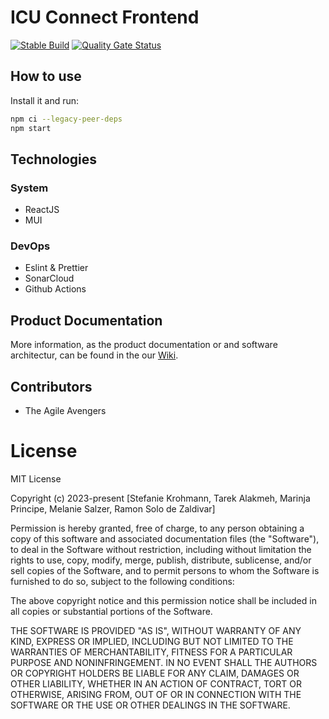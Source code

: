# ICU Connect Frontend

[![Stable Build](https://github.com/The-Agile-Avengers/icu-connect-frontend/actions/workflows/ci_cd_pipeline.yml/badge.svg)](https://github.com/The-Agile-Avengers/icu-connect-frontend/actions/workflows/ci_cd_pipeline.yml) [![Quality Gate Status](https://sonarcloud.io/api/project_badges/measure?project=The-Agile-Avengers_icu-connect-frontend&metric=alert_status)](https://sonarcloud.io/summary/new_code?id=The-Agile-Avengers_icu-connect-frontend)

## How to use

Install it and run:

```sh
npm ci --legacy-peer-deps
npm start
```

## Technologies

### System

- ReactJS
- MUI

### DevOps

- Eslint & Prettier
- SonarCloud
- Github Actions

## Product Documentation
More information, as the product documentation or and software architectur, can be found in the our [Wiki](https://github.com/The-Agile-Avengers/icu-connect-frontend/wiki). 

## Contributors

- The Agile Avengers

# License

MIT License

Copyright (c) 2023-present [Stefanie Krohmann, Tarek Alakmeh, Marinja Principe, Melanie Salzer, Ramon Solo de Zaldivar]

Permission is hereby granted, free of charge, to any person obtaining a copy
of this software and associated documentation files (the "Software"), to deal
in the Software without restriction, including without limitation the rights
to use, copy, modify, merge, publish, distribute, sublicense, and/or sell
copies of the Software, and to permit persons to whom the Software is
furnished to do so, subject to the following conditions:

The above copyright notice and this permission notice shall be included in all
copies or substantial portions of the Software.

THE SOFTWARE IS PROVIDED "AS IS", WITHOUT WARRANTY OF ANY KIND, EXPRESS OR
IMPLIED, INCLUDING BUT NOT LIMITED TO THE WARRANTIES OF MERCHANTABILITY,
FITNESS FOR A PARTICULAR PURPOSE AND NONINFRINGEMENT. IN NO EVENT SHALL THE
AUTHORS OR COPYRIGHT HOLDERS BE LIABLE FOR ANY CLAIM, DAMAGES OR OTHER
LIABILITY, WHETHER IN AN ACTION OF CONTRACT, TORT OR OTHERWISE, ARISING FROM,
OUT OF OR IN CONNECTION WITH THE SOFTWARE OR THE USE OR OTHER DEALINGS IN THE
SOFTWARE.
